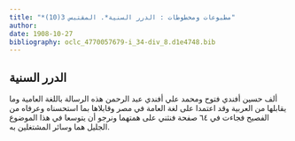 ```yaml
---
title: "*مطبوعات ومخطوطات : الدرر السنية*. المقتبس 3(10)"
author: 
date: 1908-10-27
bibliography: oclc_4770057679-i_34-div_8.d1e4748.bib
---
```




##  الدرر السنية 


 ألف حسين أفندي فتوح ومحمد علي أفندي عبد الرحمن هذه الرسالة باللغة العامية وما يقابلها من العربية وقد اعتمدا على لغة العامة في مصر وقابلاها بما استحسناه وعرفاه من الفصيح فجاءت في  ٦٤  صفحة فنثني على همتهما ونرجو أن يتوسعا في هذا الموضوع الجليل هما وسائر المشتغلين به. 
